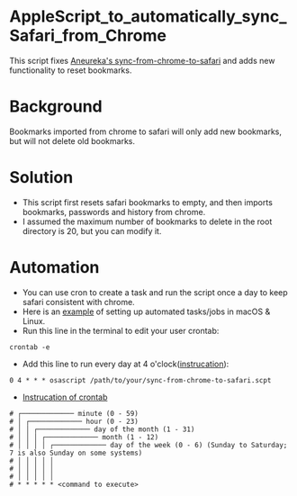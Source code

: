 # AppleScript_to_automatically_sync_Safari_from_Chrome
This script fixes [Aneureka's sync-from-chrome-to-safari](https://gist.github.com/Aneureka/41e4ee6ecb797bc97d20a44927d3dcbe) and adds new functionality to reset bookmarks.

# Background
Bookmarks imported from chrome to safari will only add new bookmarks, but will not delete old bookmarks.

# Solution
- This script first resets safari bookmarks to empty, and then imports bookmarks, passwords and history from chrome.
- I assumed the maximum number of bookmarks to delete in the root directory is 20, but you can modify it.

# Automation
- You can use cron to create a task and run the script once a day to keep safari consistent with chrome.
- Here is an [example](https://towardsdatascience.com/a-step-by-step-guide-to-scheduling-tasks-for-your-data-science-project-d7df4531fc41#:~:text=towardsdatascience.com-,cron%20for%20Linux/macOS,-In%20macOS%2C%20you) of setting up automated tasks/jobs in macOS & Linux.
- Run this line in the terminal to edit your user crontab:
```
crontab -e
```
- Add this line to run every day at 4 o'clock([instrucation](https://en.wikipedia.org/wiki/Cron)):
```
0 4 * * * osascript /path/to/your/sync-from-chrome-to-safari.scpt
```
- [Instrucation of crontab](https://en.wikipedia.org/wiki/Cron)
```
# ┌───────────── minute (0 - 59)
# │ ┌───────────── hour (0 - 23)
# │ │ ┌───────────── day of the month (1 - 31)
# │ │ │ ┌───────────── month (1 - 12)
# │ │ │ │ ┌───────────── day of the week (0 - 6) (Sunday to Saturday; 7 is also Sunday on some systems)
# │ │ │ │ │                          
# │ │ │ │ │
# │ │ │ │ │
# * * * * * <command to execute>
```
